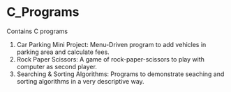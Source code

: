 # C_Programs
Contains C programs
1. Car Parking Mini Project: Menu-Driven program to add vehicles in parking area and calculate fees.
2. Rock Paper Scissors: A game of rock-paper-scissors to play with computer as second player.
3. Searching & Sorting Algorithms: Programs to demonstrate seaching and sorting algorithms in a very descriptive way.
                                   
